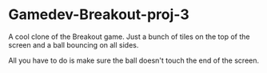 # Gamedev-Breakout-proj-3

A cool clone of the Breakout game. Just a bunch of tiles on the top of the screen and a ball bouncing on all sides.

All you have to do is make sure the ball doesn't touch the end of the screen. 
